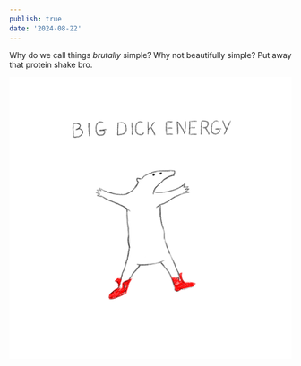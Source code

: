 ```yaml
---
publish: true
date: '2024-08-22'
---
```

Why do we call things *brutally* simple? Why not beautifully simple? Put away that protein shake bro.

![](big-dick-energy-drawing.webp)
